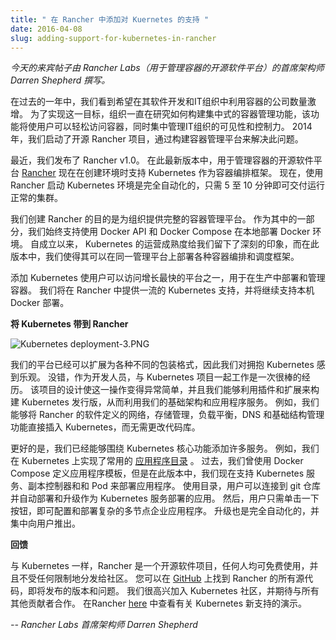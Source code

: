 ```yaml
---
title: " 在 Rancher 中添加对 Kuernetes 的支持 "
date: 2016-04-08
slug: adding-support-for-kubernetes-in-rancher
---
```

_今天的来宾帖子由 Rancher Labs（用于管理容器的开源软件平台）的首席架构师 Darren Shepherd  撰写。_ 


在过去的一年中，我们看到希望在其软件开发和IT组织中利用容器的公司数量激增。
为了实现这一目标，组织一直在研究如何构建集中式的容器管理功能，该功能将使用户可以轻松访问容器，同时集中管理IT组织的可见性和控制力。
2014年，我们启动了开源 Rancher 项目，通过构建容器管理平台来解决此问题。

最近，我们发布了 Rancher v1.0。
在此最新版本中，用于管理容器的开源软件平台 [Rancher](http://www.rancher.com/) 现在在创建环境时支持 Kubernetes 作为容器编排框架。
现在，使用 Rancher 启动 Kubernetes 环境是完全自动化的，只需 5 至 10 分钟即可交付运行正常的集群。

我们创建 Rancher 的目的是为组织提供完整的容器管理平台。
作为其中的一部分，我们始终支持使用 Docker API 和 Docker Compose 在本地部署 Docker 环境。
自成立以来， Kubernetes 的运营成熟度给我们留下了深刻的印象，而在此版本中，我们使得其可以在同一管理平台上部署各种容器编排和调度框架。

添加 Kubernetes 使用户可以访问增长最快的平台之一，用于在生产中部署和管理容器。
我们将在 Rancher 中提供一流的 Kubernetes 支持，并将继续支持本机 Docker 部署。

**将 Kubernetes 带到 Rancher**  

 ![Kubernetes deployment-3.PNG](https://lh6.googleusercontent.com/bhmC1-XO5T-itFN3ZsCQmrxUSSEcnezaL-qch6ILWvJRnbhEBZZlAMEj-RcNgkM9XVEUzsRMsvDGc7u8f-M19Jdk_J0GCoO-gZTCZDtgkokgqNkCgP98o8W29xD0kmKiMPeLN-Tt)
 
我们的平台已经可以扩展为各种不同的包装格式，因此我们对拥抱 Kubernetes 感到乐观。
没错，作为开发人员，与 Kubernetes 项目一起工作是一次很棒的经历。
该项目的设计使这一操作变得异常简单，并且我们能够利用插件和扩展来构建 Kubernetes 发行版，从而利用我们的基础架构和应用程序服务。
例如，我们能够将 Rancher 的软件定义的网络，存储管理，负载平衡，DNS 和基础结构管理功能直接插入 Kubernetes，而无需更改代码库。


更好的是，我们已经能够围绕 Kubernetes 核心功能添加许多服务。
例如，我们在 Kubernetes 上实现了常用的 [应用程序目录](https://github.com/rancher/community-catalog/tree/master/kubernetes-templates) 。
过去，我们曾使用 Docker Compose 定义应用程序模板，但是在此版本中，我们现在支持 Kubernetes 服务、副本控制器和和 Pod 来部署应用程序。
使用目录，用户可以连接到 git 仓库并自动部署和升级作为 Kubernetes 服务部署的应用。
然后，用户只需单击一下按钮，即可配置和部署复杂的多节点企业应用程序。
升级也是完全自动化的，并集中向用户推出。


**回馈**

与 Kubernetes 一样，Rancher 是一个开源软件项目，任何人均可免费使用，并且不受任何限制地分发给社区。
您可以在 [GitHub](http://www.github.com/rancher/rancher) 上找到 Rancher 的所有源代码，即将发布的版本和问题。
我们很高兴加入 Kubernetes 社区，并期待与所有其他贡献者合作。
在Rancher [here](http://rancher.com/kubernetes/) 中查看有关 Kubernetes 新支持的演示。&nbsp;

_-- Rancher Labs 首席架构师 Darren Shepherd_

